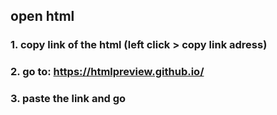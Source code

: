## open html

### 1. copy link of the html (left click > copy link adress)
### 2. go to: https://htmlpreview.github.io/
### 3. paste the link and go

